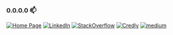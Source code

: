 ### 0.0.0.0  📫

[![Home Page][1]][2] [![LinkedIn][3]][4] [![StackOverflow][5]][6] [![Credly][7]][8] [![medium][9]][10] 

[1]:  https://img.shields.io/badge/home-4285F4?style=for-the-badge&logo=google-home&logoColor=white
[2]:  https://www.melchortatlonghari.com "Personal Web"
[3]:  https://img.shields.io/badge/LinkedIn-0077B5?style=for-the-badge&logo=linkedin&logoColor=white
[4]:  https://www.linkedin.com/in/melchor-tatlonghari "LinkedIn Profile"
[5]:  https://img.shields.io/badge/Stack_Overflow-FE7A16?style=for-the-badge&logo=stack-overflow&logoColor=white
[6]:  https://stackoverflow.com/users/2023728/mel3kings "StackOverflow Profile"
[7]:  https://img.shields.io/badge/credly-005850?style=for-the-badge&logo=credly&logoColor=white
[8]:  https://www.credly.com/users/melchor-tatlonghari/badges "Credly Badges"
[9]:  https://img.shields.io/badge/medium-000000?style=for-the-badge&logo=google-home&logoColor=white
[10]: https://medium.com/@meltatlonghari3 "Medium"

